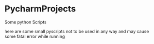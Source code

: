 # PycharmProjects
Some python Scripts


here are some small pyscripts not to be used in any way and may cause some fatal error while running
